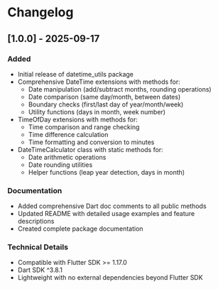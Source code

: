 # Changelog

## [1.0.0] - 2025-09-17

### Added

- Initial release of datetime_utils package
- Comprehensive DateTime extensions with methods for:
  - Date manipulation (add/subtract months, rounding operations)
  - Date comparison (same day/month, between dates)
  - Boundary checks (first/last day of year/month/week)
  - Utility functions (days in month, week number)
- TimeOfDay extensions with methods for:
  - Time comparison and range checking
  - Time difference calculation
  - Time formatting and conversion to minutes
- DateTimeCalculator class with static methods for:
  - Date arithmetic operations
  - Date rounding utilities
  - Helper functions (leap year detection, days in month)

### Documentation

- Added comprehensive Dart doc comments to all public methods
- Updated README with detailed usage examples and feature descriptions
- Created complete package documentation

### Technical Details

- Compatible with Flutter SDK >= 1.17.0
- Dart SDK ^3.8.1
- Lightweight with no external dependencies beyond Flutter SDK
